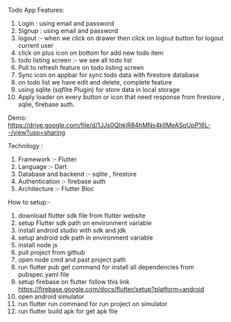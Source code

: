 Todo App
Features:
1. Login : using email and password 
2. Signup : using email and password
3. logout :- when we click on drawer then click on logout button for logout current user
4. click on plus icon on bottom for add new todo item
5. todo listing screen :- we see all todo list
6. Pull to refresh feature on todo listing screen
7. Sync icon on appbar for sync todo data with firestore database
8. on todo list we have edit and delete, complete feature 
9. using sqlite (sqflite Plugin) for store data in local storage 
10. Apply loader on every button or icon that need response from firestore , sqlie, firebase auth.

Demo:
https://drive.google.com/file/d/1JJs0QhkjR84hMNs4kIlMeASqUpP16L--/view?usp=sharing

Technilogy : 
1. Framework :- Flutter
2. Language :- Dart
3. Database and backend :- sqlite , firestore
4. Authentication :- firebase auth
5. Architecture :-  Flutter Bloc

How to setup:-
1. download flutter sdk file from flutter website
2. setup Flutter sdk path on environment variable
3. install android studio with sdk and jdk 
4. setup android sdk path in environment variable
5. install node js
6. pull project from github 
7. open node cmd and past project path 
8. run flutter pub get command for install all dependencies from pubspec.yaml file
9. setup firebase on flutter follow this link https://firebase.google.com/docs/flutter/setup?platform=android
9. open android simulator 
10. run flutter run command for run project on simulator
11. run flutter build apk for get apk file


